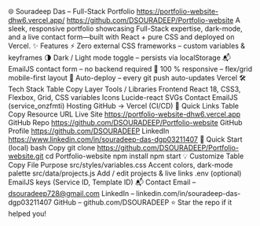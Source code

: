 🌐 Souradeep Das – Full-Stack Portfolio
https://portfolio-website-dhw6.vercel.app/
https://github.com/DSOURADEEP/Portfolio-website
A sleek, responsive portfolio showcasing Full-Stack expertise, dark-mode, and a live contact form—built with React + pure CSS and deployed on Vercel.
✨ Features
⚡ Zero external CSS frameworks – custom variables & keyframes
🌗 Dark / Light mode toggle – persists via localStorage
📬 EmailJS contact form – no backend required
📱 100 % responsive – flex/grid mobile-first layout
🚀 Auto-deploy – every git push auto-updates Vercel
🛠️ Tech Stack
Table
Copy
Layer	Tools / Libraries
Frontend	React 18, CSS3, Flexbox, Grid, CSS variables
Icons	Lucide-react SVGs
Contact	EmailJS (service_onzfmti)
Hosting	GitHub → Vercel (CI/CD)
🔗 Quick Links
Table
Copy
Resource	URL
Live Site	https://portfolio-website-dhw6.vercel.app
GitHub Repo	https://github.com/DSOURADEEP/Portfolio-website
GitHub Profile	https://github.com/DSOURADEEP
LinkedIn	https://www.linkedin.com/in/souradeep-das-dgp03211407
🚀 Quick Start (local)
bash
Copy
git clone https://github.com/DSOURADEEP/Portfolio-website.git
cd Portfolio-website
npm install
npm start
💡 Customize
Table
Copy
File	Purpose
src/styles/variables.css	Accent colors, dark-mode palette
src/data/projects.js	Add / edit projects & live links
.env (optional)	EmailJS keys (Service ID, Template ID)
📬 Contact
Email – dsouradeep728@gmail.com
LinkedIn – linkedin.com/in/souradeep-das-dgp03211407
GitHub – github.com/DSOURADEEP
⭐ Star the repo if it helped you!
